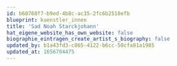```yaml
---
id: b60768f7-b9ed-4b8c-ac35-2fc6b2518efb
blueprint: kuenstler_innen
title: 'Sad Noah Starckjohann'
hat_eigene_website_has_own_website: false
biographie_eintragen_create_artist_s_biography: false
updated_by: b1a43fd3-c865-4122-b6cc-50cfa81a1985
updated_at: 1656704475
---
```

